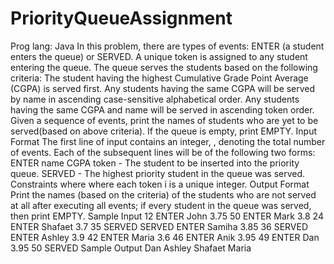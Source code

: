 # PriorityQueueAssignment
Prog lang: Java In this problem, there are types of events: ENTER (a student enters the queue) or SERVED. A unique token is assigned to any student entering the queue. The queue serves the students  based on the following criteria: The student having the highest Cumulative Grade Point Average (CGPA) is served first. Any students having the same CGPA will be served by name in ascending case-sensitive alphabetical order. Any students having the same CGPA and name will be served in ascending token order. Given a sequence of  events, print the names of students who are yet to be served(based on above criteria).  If the queue is empty, print EMPTY. Input Format The first line of input contains an integer, , denoting the total number of events.  Each of the subsequent lines will be of the following two forms: ENTER name CGPA token - The student to be inserted into the priority queue. SERVED - The highest priority student in the queue was served. Constraints  where   where each token i is a unique integer.  Output Format Print the names (based on the criteria) of the students who are not served at all after executing all  events; if every student in the queue was served, then print EMPTY. Sample Input 12 ENTER John 3.75 50 ENTER Mark 3.8 24 ENTER Shafaet 3.7 35 SERVED SERVED ENTER Samiha 3.85 36 SERVED ENTER Ashley 3.9 42 ENTER Maria 3.6 46 ENTER Anik 3.95 49 ENTER Dan 3.95 50 SERVED Sample Output Dan Ashley Shafaet Maria
